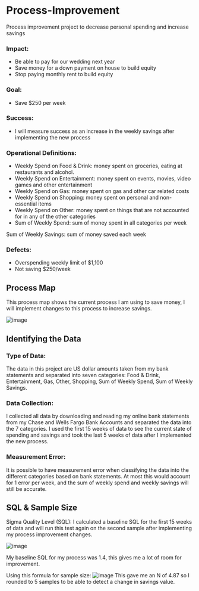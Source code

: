 # Process-Improvement
Process improvement project to decrease personal spending and increase savings

### Impact:
 - Be able to pay for our wedding next year
 - Save money for a down payment on house to build equity
 - Stop paying monthly rent to build equity

### Goal:
 - Save $250 per week

### Success:
 - I will measure success as an increase in the weekly savings after implementing the new process
 

### Operational Definitions:
 - Weekly Spend on Food & Drink: money spent on groceries, eating at restaurants and alcohol.
 - Weekly Spend on Entertainment: money spent on events, movies, video games and other entertainment
 - Weekly Spend on Gas: money spent on gas and other car related costs
 - Weekly Spend on Shopping: money spent on personal and non-essential items
 - Weekly Spend on Other: money spent on things that are not accounted for in any of the other categories
 - Sum of Weekly Spend: sum of money spent in all categories per week

Sum of Weekly Savings: sum of money saved each week

### Defects: 
 - Overspending weekly limit of $1,100 
 - Not saving $250/week

## Process Map
This process map shows the current process I am using to save money, I will implement changes to this process to increase savings.

![image](https://user-images.githubusercontent.com/94664740/226765589-a6291870-5dd0-4231-a437-75892aae4789.png)

## Identifying the Data

### Type of Data: 
The data in this project are US dollar amounts taken from my bank statements and separated into seven categories: Food & Drink, Entertainment, Gas, Other, Shopping, Sum of Weekly Spend, Sum of Weekly Savings. 

### Data Collection: 
I collected all data by downloading and reading my online bank statements from my Chase and Wells Fargo Bank Accounts and separated the data into the 7 categories. I used the first 15 weeks of data to see the current state of spending and savings and took the last 5 weeks of data after I implemented the new process. 

### Measurement Error:
It is possible to have measurement error when classifying the data into the different categories based on bank statements. At most this would account for 1 error per week, and the sum of weekly spend and weekly savings will still be accurate.

## SQL & Sample Size

Sigma Quality Level (SQL): 
I calculated a baseline SQL for the first 15 weeks of data and will run this test again on the second sample after implementing my process improvement changes.

![image](https://user-images.githubusercontent.com/94664740/226766550-6c508ff7-32fe-4896-a3fa-3a5bd3922d4c.png)

My baseline SQL for my process was 1.4, this gives me a lot of room for improvement.

Using this formula for sample size: ![image](https://user-images.githubusercontent.com/94664740/226766630-74b36675-6ea2-4cf6-abec-18f01795de6d.png)
This gave me an N of 4.87 so I rounded to 5 samples to be able to detect a change in savings value.




















